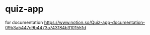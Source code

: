 # quiz-app

for documentation
https://www.notion.so/Quiz-app-documentation-09b3a5447c9b4473a743184b3101551d
